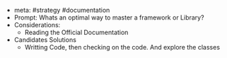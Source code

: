 - meta: #strategy #documentation
- Prompt: Whats an optimal way to master a framework or Library?
- Considerations:
	- Reading the Official Documentation
- Candidates Solutions
	- Writting Code, then checking on the code. And explore the classes